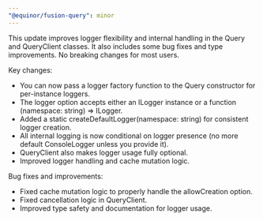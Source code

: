 ```yaml
---
"@equinor/fusion-query": minor
---
```


This update improves logger flexibility and internal handling in the Query and QueryClient classes. It also includes some bug fixes and type improvements. No breaking changes for most users.

Key changes:
- You can now pass a logger factory function to the Query constructor for per-instance loggers.
- The logger option accepts either an ILogger instance or a function (namespace: string) => ILogger.
- Added a static createDefaultLogger(namespace: string) for consistent logger creation.
- All internal logging is now conditional on logger presence (no more default ConsoleLogger unless you provide it).
- QueryClient also makes logger usage fully optional.
- Improved logger handling and cache mutation logic.

Bug fixes and improvements:
- Fixed cache mutation logic to properly handle the allowCreation option.
- Fixed cancellation logic in QueryClient.
- Improved type safety and documentation for logger usage.
